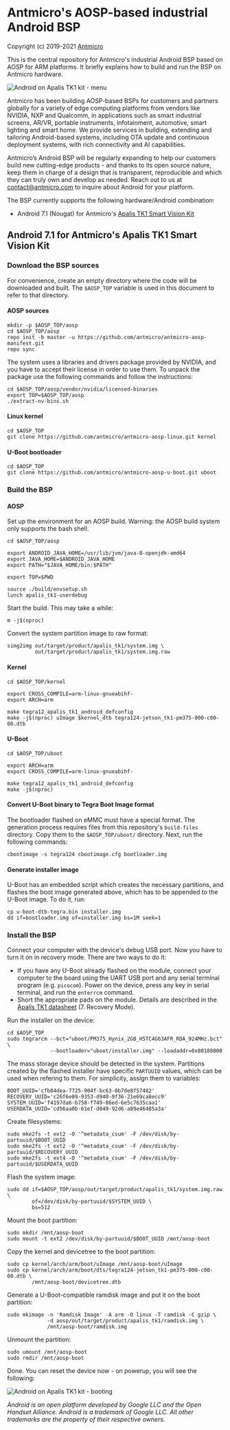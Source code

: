 # Antmicro's AOSP-based industrial Android BSP

Copyright (c) 2019-2021 [Antmicro](https://www.antmicro.com)

This is the central repository for Antmicro's industrial Android BSP based on AOSP for ARM platforms.
It briefly explains how to build and run the BSP on Antmicro hardware.

![Android on Apalis TK1 kit - menu](images/android-tk1-menu.jpg)

Antmicro has been building AOSP-based BSPs for customers and partners globally for a variety of edge computing platforms from vendors like NVIDIA, NXP and Qualcomm, in applications such as smart industrial screens, AR/VR, portable instruments, infotainment, automotive, smart lighting and smart home. We provide services in building, extending and tailoring Android-based systems, including OTA update and continuous deployment systems, with rich connectivity and AI capabilities.

Antmicro’s Android BSP will be regularly expanding to help our customers build new cutting-edge products - and thanks to its open source nature, keep them in charge of a design that is transparent, reproducible and which they can truly own and develop as needed. Reach out to us at contact@antmicro.com to inquire about Android for your platform. 

The BSP currently supports the following hardware/Android combination:
* Android 7.1 (Nougat) for Antmicro's [Apalis TK1 Smart Vision Kit](https://antmicro.com/products/tk1-kit/)

## Android 7.1 for Antmicro's Apalis TK1 Smart Vision Kit

### Download the BSP sources

For convenience, create an empty directory where the code will be downloaded and built. The `$AOSP_TOP` variable is used in this document to refer to that directory.

#### AOSP sources

	mkdir -p $AOSP_TOP/aosp
	cd $AOSP_TOP/aosp
	repo init -b master -u https://github.com/antmicro/antmicro-aosp-manifest.git
	repo sync

The system uses a libraries and drivers package provided by NVIDIA, and you have to accept their license in order to use them.
To unpack the package use the following commands and follow the instructions:

	cd $AOSP_TOP/aosp/vendor/nvidia/licensed-binaries
	export TOP=$AOSP_TOP/aosp
	./extract-nv-bins.sh

#### Linux kernel

	cd $AOSP_TOP
	git clone https://github.com/antmicro/antmicro-aosp-linux.git kernel

#### U-Boot bootloader

	cd $AOSP_TOP
	git clone https://github.com/antmicro/antmicro-aosp-u-boot.git uboot

### Build the BSP

#### AOSP

Set up the environment for an AOSP build.
Warning: the AOSP build system only supports the bash shell.

	cd $AOSP_TOP/aosp

	export ANDROID_JAVA_HOME=/usr/lib/jvm/java-8-openjdk-amd64
	export JAVA_HOME=$ANDROID_JAVA_HOME
	export PATH="$JAVA_HOME/bin:$PATH"

	export TOP=$PWD

	source ./build/envsetup.sh
	lunch apalis_tk1-userdebug

Start the build. This may take a while:

	m -j$(nproc)

Convert the system partition image to raw format:

	simg2img out/target/product/apalis_tk1/system.img \
	         out/target/product/apalis_tk1/system.img.raw

#### Kernel

	cd $AOSP_TOP/kernel

	export CROSS_COMPILE=arm-linux-gnueabihf-
	export ARCH=arm

	make tegra12_apalis_tk1_android_defconfig
	make -j$(nproc) uImage $kernel_dtb tegra124-jetson_tk1-pm375-000-c00-00.dtb

#### U-Boot

	cd $AOSP_TOP/uboot

	export ARCH=arm
	export CROSS_COMPILE=arm-linux-gnueabihf-

	make tegra12_apalis_tk1_android_defconfig
	make -j$(nproc)

#### Convert U-Boot binary to Tegra Boot Image format

The bootloader flashed on eMMC must have a special format. The generation process requires files from this repository's `build-files` directory. Copy them to the `$AOSP_TOP/uboot/` directory. Next, run the following commands:

	cbootimage -s tegra124 cbootimage.cfg bootloader.img

#### Generate installer image

U-Boot has an embedded script which creates the necessary partitions, and flashes the boot image generated above, which has to be appended to the U-Boot image. To do it, run:

	cp u-boot-dtb-tegra.bin installer.img
	dd if=bootloader.img of=installer.img bs=1M seek=1

### Install the BSP

Connect your computer with the device's debug USB port. Now you have to turn it on in recovery mode. There are two ways to do it:
* If you have any U-Boot already flashed on the module, connect your computer to the board using the UART USB port and any serial terminal program (e.g. `picocom`). Power on the device, press any key in serial terminal, and run the `enterrcm` command.
* Short the appropriate pads on the module. Details are described in the [Apalis TK1 datasheet](https://docs.toradex.com/103129-apalis-tk1-datasheet.pdf) (7. Recovery Mode).

Run the installer on the device:

	cd $AOSP_TOP
	sudo tegrarcm --bct="uboot/PM375_Hynix_2GB_H5TC4G63AFR_RDA_924MHz.bct" \
	              --bootloader="uboot/installer.img" --loadaddr=0x80108000

The mass storage device should be detected in the system. Partitions created by the flashed installer have specific `PARTUUID` values, which can be used when refering to them. For simplicity, assign them to variables:

	BOOT_UUID='cfb04dea-7725-904f-bc63-0b7de8f57482'
	RECOVERY_UUID='c26f6e09-9353-d940-9f36-21e69ca8ecc9'
	SYSTEM_UUID='f4197da6-b758-f749-86ed-6e5c7635caa1'
	USERDATA_UUID='cd56aa0b-61ef-d049-92d6-a89e46485a3a'

Create filesystems:

	sudo mke2fs -t ext2 -O '^metadata_csum' -F /dev/disk/by-partuuid/$BOOT_UUID
	sudo mke2fs -t ext2 -O '^metadata_csum' -F /dev/disk/by-partuuid/$RECOVERY_UUID
	sudo mke2fs -t ext4 -O '^metadata_csum' -F /dev/disk/by-partuuid/$USERDATA_UUID

Flash the system image:

	sudo dd if=$AOSP_TOP/aosp/out/target/product/apalis_tk1/system.img.raw \
	        of=/dev/disk/by-partuuid/$SYSTEM_UUID \
	        bs=512

Mount the boot partition:

	sudo mkdir /mnt/aosp-boot
	sudo mount -t ext2 /dev/disk/by-partuuid/$BOOT_UUID /mnt/aosp-boot

Copy the kernel and devicetree to the boot partition:

	sudo cp kernel/arch/arm/boot/uImage /mnt/aosp-boot/uImage
	sudo cp kernel/arch/arm/boot/dts/tegra124-jetson_tk1-pm375-000-c00-00.dtb \
	        /mnt/aosp-boot/devicetree.dtb

Generate a U-Boot-compatible ramdisk image and put it on the boot partition:

	sudo mkimage -n 'Ramdisk Image' -A arm -O linux -T ramdisk -C gzip \
	             -d aosp/out/target/product/apalis_tk1/ramdisk.img \
	             /mnt/aosp-boot/ramdisk.img

Unmount the partition:

	sudo umount /mnt/aosp-boot
	sudo rmdir /mnt/aosp-boot

Done. You can reset the device now - on powerup, you will see the following:

![Android on Apalis TK1 kit - booting](images/android-tk1-booting.gif)

*Android is an open platform developed by Google LLC and the Open Handset Alliance. Android is a trademark of Google LLC. All other trademarks are the property of their respective owners.*
